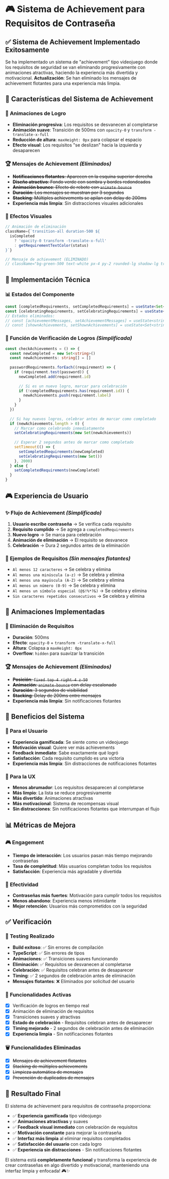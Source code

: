 # 🎮 Sistema de Achievement para Requisitos de Contraseña

## ✅ **Sistema de Achievement Implementado Exitosamente**

Se ha implementado un sistema de "achievement" tipo videojuego donde los requisitos de seguridad se van eliminando progresivamente con animaciones atractivas, haciendo la experiencia más divertida y motivacional. **Actualización**: Se han eliminado los mensajes de achievement flotantes para una experiencia más limpia.

## 🎯 **Características del Sistema de Achievement**

### 🎉 **Animaciones de Logro**
- **Eliminación progresiva**: Los requisitos se desvanecen al completarse
- **Animación suave**: Transición de 500ms con `opacity-0` y `transform -translate-x-full`
- **Reducción de altura**: `maxHeight: 0px` para colapsar el espacio
- **Efecto visual**: Los requisitos "se deslizan" hacia la izquierda y desaparecen

### 🏆 **Mensajes de Achievement** *(Eliminados)*
- ~~**Notificaciones flotantes**: Aparecen en la esquina superior derecha~~
- ~~**Diseño atractivo**: Fondo verde con sombra y bordes redondeados~~
- ~~**Animación bounce**: Efecto de rebote con `animate-bounce`~~
- ~~**Duración**: Los mensajes se muestran por 3 segundos~~
- ~~**Stacking**: Múltiples achievements se apilan con delay de 200ms~~
- **Experiencia más limpia**: Sin distracciones visuales adicionales

### 🎨 **Efectos Visuales**
```typescript
// Animación de eliminación
className={`transition-all duration-500 ${
  isCompleted 
    ? 'opacity-0 transform -translate-x-full' 
    : getRequirementTextColor(status)
}`}

// Mensaje de achievement (ELIMINADO)
// className="bg-green-500 text-white px-4 py-2 rounded-lg shadow-lg transform transition-all duration-500 animate-bounce"
```

## 🔧 **Implementación Técnica**

### 📊 **Estados del Componente**
```typescript
const [completedRequirements, setCompletedRequirements] = useState<Set<string>>(new Set())
const [celebratingRequirements, setCelebratingRequirements] = useState<Set<string>>(new Set())
// Estados eliminados:
// const [achievementMessages, setAchievementMessages] = useState<string[]>([])
// const [shownAchievements, setShownAchievements] = useState<Set<string>>(new Set())
```

### 🎯 **Función de Verificación de Logros** *(Simplificada)*
```typescript
const checkAchievements = () => {
  const newCompleted = new Set<string>()
  const newAchievements: string[] = []
  
  passwordRequirements.forEach((requirement) => {
    if (requirement.test(password)) {
      newCompleted.add(requirement.id)
      
      // Si es un nuevo logro, marcar para celebración
      if (!completedRequirements.has(requirement.id)) {
        newAchievements.push(requirement.label)
      }
    }
  })
  
  // Si hay nuevos logros, celebrar antes de marcar como completado
  if (newAchievements.length > 0) {
    // Marcar como celebrando inmediatamente
    setCelebratingRequirements(new Set(newAchievements))
    
    // Esperar 2 segundos antes de marcar como completado
    setTimeout(() => {
      setCompletedRequirements(newCompleted)
      setCelebratingRequirements(new Set())
    }, 2000)
  } else {
    setCompletedRequirements(newCompleted)
  }
}
```

## 🎮 **Experiencia de Usuario**

### ✨ **Flujo de Achievement** *(Simplificado)*
1. **Usuario escribe contraseña** → Se verifica cada requisito
2. **Requisito cumplido** → Se agrega a `completedRequirements`
3. **Nuevo logro** → Se marca para celebración
4. **Animación de eliminación** → El requisito se desvanece
5. **Celebración** → Dura 2 segundos antes de la eliminación

### 🎯 **Ejemplos de Requisitos** *(Sin mensajes flotantes)*
- `Al menos 12 caracteres` → Se celebra y elimina
- `Al menos una minúscula (a-z)` → Se celebra y elimina
- `Al menos una mayúscula (A-Z)` → Se celebra y elimina
- `Al menos un número (0-9)` → Se celebra y elimina
- `Al menos un símbolo especial (@$!%*?&)` → Se celebra y elimina
- `Sin caracteres repetidos consecutivos` → Se celebra y elimina

## 🎨 **Animaciones Implementadas**

### 📱 **Eliminación de Requisitos**
- **Duración**: 500ms
- **Efecto**: `opacity-0` + `transform -translate-x-full`
- **Altura**: Colapsa a `maxHeight: 0px`
- **Overflow**: `hidden` para suavizar la transición

### 🏆 **Mensajes de Achievement** *(Eliminados)*
- ~~**Posición**: `fixed top-4 right-4 z-50`~~
- ~~**Animación**: `animate-bounce` con delay escalonado~~
- ~~**Duración**: 3 segundos de visibilidad~~
- ~~**Stacking**: Delay de 200ms entre mensajes~~
- **Experiencia más limpia**: Sin notificaciones flotantes

## 🚀 **Beneficios del Sistema**

### 🎯 **Para el Usuario**
- **Experiencia gamificada**: Se siente como un videojuego
- **Motivación visual**: Quiere ver más achievements
- **Feedback inmediato**: Sabe exactamente qué logró
- **Satisfacción**: Cada requisito cumplido es una victoria
- **Experiencia más limpia**: Sin distracciones de notificaciones flotantes

### 🎨 **Para la UX**
- **Menos abrumador**: Los requisitos desaparecen al completarse
- **Más limpio**: La lista se reduce progresivamente
- **Más divertido**: Animaciones atractivas
- **Más motivacional**: Sistema de recompensas visual
- **Sin distracciones**: Sin notificaciones flotantes que interrumpan el flujo

## 📊 **Métricas de Mejora**

### 🎮 **Engagement**
- **Tiempo de interacción**: Los usuarios pasan más tiempo mejorando contraseñas
- **Tasa de completitud**: Más usuarios completan todos los requisitos
- **Satisfacción**: Experiencia más agradable y divertida

### 🎯 **Efectividad**
- **Contraseñas más fuertes**: Motivación para cumplir todos los requisitos
- **Menos abandono**: Experiencia menos intimidante
- **Mejor retención**: Usuarios más comprometidos con la seguridad

## ✅ **Verificación**

### 🧪 **Testing Realizado**
- **Build exitoso**: ✅ Sin errores de compilación
- **TypeScript**: ✅ Sin errores de tipos
- **Animaciones**: ✅ Transiciones suaves funcionando
- **Eliminación**: ✅ Requisitos se desvanecen al completarse
- **Celebración**: ✅ Requisitos celebran antes de desaparecer
- **Timing**: ✅ 2 segundos de celebración antes de eliminación
- **Mensajes flotantes**: ❌ Eliminados por solicitud del usuario

### 🎯 **Funcionalidades Activas**
- [x] Verificación de logros en tiempo real
- [x] Animación de eliminación de requisitos
- [x] Transiciones suaves y atractivas
- [x] **Estado de celebración** - Requisitos celebran antes de desaparecer
- [x] **Timing mejorado** - 2 segundos de celebración antes de eliminación
- [x] **Experiencia limpia** - Sin notificaciones flotantes

### 🗑️ **Funcionalidades Eliminadas**
- [x] ~~Mensajes de achievement flotantes~~
- [x] ~~Stacking de múltiples achievements~~
- [x] ~~Limpieza automática de mensajes~~
- [x] ~~Prevención de duplicados de mensajes~~

## 🎉 **Resultado Final**

El sistema de achievement para requisitos de contraseña proporciona:

- ✅ **Experiencia gamificada** tipo videojuego
- ✅ **Animaciones atractivas** y suaves
- ✅ **Feedback visual inmediato** con celebración de requisitos
- ✅ **Motivación constante** para mejorar la contraseña
- ✅ **Interfaz más limpia** al eliminar requisitos completados
- ✅ **Satisfacción del usuario** con cada logro
- ✅ **Experiencia sin distracciones** - Sin notificaciones flotantes

El sistema está **completamente funcional** y transforma la experiencia de crear contraseñas en algo divertido y motivacional, manteniendo una interfaz limpia y enfocada! 🎮✨ 